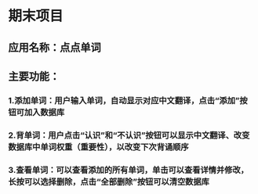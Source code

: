 # 期末项目

## 应用名称：点点单词
## 主要功能：
### 1.添加单词：用户输入单词，自动显示对应中文翻译，点击“添加”按钮可加入数据库
### 2.背单词：用户点击“认识”和“不认识”按钮可以显示中文翻译、改变数据库中单词权重（重要性），以改变下次背诵顺序
### 3.查看单词：可以查看添加的所有单词，单击可以查看详情并修改，长按可以选择删除，点击“全部删除”按钮可以清空数据库